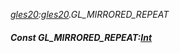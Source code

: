 _[gles20](../../modules/gles20/gles20-module.md):[gles20](../../modules/gles20/gles20-module.md).GL\_MIRRORED\_REPEAT_
##### Const GL\_MIRRORED\_REPEAT:[Int](../../modules/wonkey/wonkey-types-int.md)
